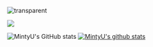 ![transparent](https://capsule-render.vercel.app/api?type=soft&color=00b894&&fontColor=ecf0f1&text=welcome&height=150&fontSize=80&desc=MintyU's%20Github%20Profile&descAlignY=75&descAlign=60&animation=twinkling)

<img src="https://img.shields.io/badge/C++-White?style=for-the-badge&logo=C%2B%2B&logoColor=white"/></a>

![MintyU's GitHub stats](https://github-readme-stats.vercel.app/api?username=MintyU&show_icons=true&theme=radical) [![MintyU's github stats](https://github-readme-stats.vercel.app/api/top-langs/?username=MintyU&show_icons=true&hide_border=true&title_color=004386&icon_color=004386&layout=compact)](https://github.com/MintyU)
